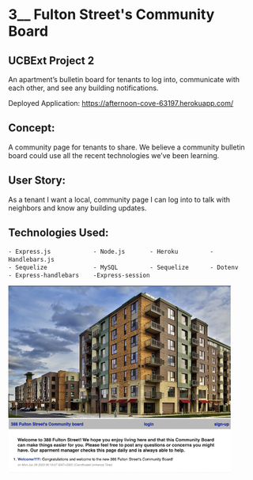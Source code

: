 #  3__ Fulton Street's Community Board
## UCBExt Project 2

An apartment’s bulletin board for tenants to log into, communicate with each other, and see any building notifications.  

Deployed Application: https://afternoon-cove-63197.herokuapp.com/

## Concept:
A community page for tenants to share.  We believe a community bulletin board could use all the recent technologies we’ve been learning. 

## User Story:
As a tenant I want a local, community page I can log into to talk with neighbors and know any building updates. 


## Technologies Used:
    - Express.js            - Node.js       - Heroku         - Handlebars.js
    - Sequelize             - MySQL         - Sequelize      - Dotenv
    - Express-handlebars    -Express-session

<img src="imagesForReadMe//main.png" width="450">
